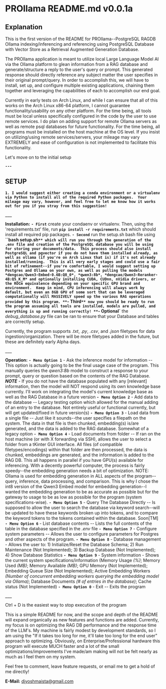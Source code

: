 # PROllama README.md v0.0.1a

## Explanation
This is the first version of the README for PROllama--PostgreSQL RAGDB Ollama indexing/inferencing and referencing using PostgreSQL Database with Vector Store as a Retrieval Augmented Generation Database.

The PROllama application is meant to utilize local Large Language Model AI via the Ollama platform to glean information from a RAG database and generate/structure a reply to the user's query or prompt.  This generated response should directly reference any subject matter the user specifies in their original prompt/query.  In order to accomplish this, we will have to install, set up, and configure multiple existing applications, chaining them together and leveraging the capabilities of each to accomplish our end goal.

Currently in early tests on Arch Linux, and while I can ensure that all of this works on the Arch Linux x86-64 platform, I cannot guarantee functionality/usability on any other platform.  For the time being, all tools must be local unless specifically configured in the code by the user to use remote services.  I do plan on adding support for remote Ollama servers as well as remote psql databases for future functionality.  For the time being, all programs must be installed on the host machine at the OS level.  If you insist on utilizing/using remote services/servers, your mileage may vary EXTREMELY and ease of configuration is not implemented to facilitate this functionality.

Let's move on to the initial setup

**`---`**

## SETUP

**`1. I would suggest either creating a conda environment or a virtualenv via Python to install all of the required Python packages.  Your mileage may vary, however, and feel free to let me know how it works out for you if you stray from this suggestion!`**

**`___`**

**Installation:**
**`- First`** create your condaenv or virtualenv.  Then, using the 'requirements.txt' file, run **`pip install -r requirements.txt`** which should install all required pip packages.
**`- Second`** run the setup.sh bash file using **``bash setup.sh`** which will run you through the generation of the .env file and creation of the PostgreSQL database you will be using for storing your documents/data.  This process should also install PostgreSQL and pgvector if you do not have them installed already, as well as ollama (if you're on Arch Linux that is) if it's not already installed/running.  This is all very early stages and could use a fair bit of refinement--if you're comfortable, I would suggest setting up Postgres and Ollama on your own, as well as pulling the models *dengcao/Qwen3-Embed-0.6B:Q8_0*, *qwen3:8b*, *dengcao/Qwen3-Reranker-4B:Q5_K_M* and optionally installing CUDA, CUDnn, nVidia drivers, or the ROCm equivalence depending on your specific GPU brand and environment.  Keep in mind, CPU inferencing will always work by default, but even an 8GB GPU of some sort that can be leveraged computationally will MASSIVELY speed up the various RAG operations provided by this program.
**`- Third`** now you should be ready to run the program assuming all tools are installed, models are pulled, and everything is up and running correctly!
**`- Optional`** the *debug_database.py* file can be ran to ensure that your Database and tables are correctly setup.

Currently, the program supports *.txt*, *.py*, *.csv*, and *.json* filetypes for data ingestion/organization.  There will be more filetypes added in the future, but these are definitely early Alpha days.

**`___`**

**Operation:**
**`- Menu Option 1`** - Ask the inference model for information -- This option is actually going to be the final usage case of the program.  This manually queries the *qwen3:8b* model to construct a response to your prompt, query or question based on the contents of the RAG Database.  ***NOTE*** - If you do not have the database populated with any [relevant] information, then the model will NOT respond using its own knowledge base currently.  I'll work on integrating the model's current knowledge base as well as the RAG Database in a future version
**`- Menu Option 2`** - Add data to the database -- Legacy testing option which allowed for the manual adding of an entry to the database.  Not entirely useful or functional currently, but will get updated/fixed in future version(s)
**`- Menu Option 3`** - Load data from a single file -- Just like it sounds--the user specifies a filepath on the system.  The data in that file is then chunked, embedding(s) is/are generated, and the data is added to the RAG database.  Somewhat of a legacy option
**`- Menu Option 4`** - Load documents from folder -- If ran on the host machine (or with X forwarding via SSH), allows the user to select a folder from a tKinter GUI interface.  All files (of compatible filetypes/encodings) within that folder are then processed, the data is chunked, embeddings are generated, and the information is added to the RAG DB.  This all happens in parallel if you have GPU(s) available for inferencing.  With a decently powerful computer, the process is fairly speedy--the embedding generation needs a bit of optimization.  NOTE: Ollama is used for embedding generation in ALL aspects of the program--query, inference, data processing, and comparison.  This is why I chose the int8 version of the Qwen3 Embed model for embedding generation--I wanted the embedding generation to be as accurate as possible but for the gateway to usage to be as low as possible for the program (system specifications-wise).
**`- Menu Option 5`** - Query The Database Directly -- Is supposed to allow the user to search the database via keyword search--will be updated to have these keywords broken up into tokens, and to compare the keyword tokens to the tokens contained within the database.  Soon[TM]
**`- Menu Option 6`** - List database contents -- Lists the full contents of the table in the database specified in the *.env* file
**`- Menu Option 7`** - Configure system parameters -- Allows the user to configure parameters for Postgres and other aspects of the program.
**`- Menu Option 8`** - Database management - Allows the user to: 1) Initialize/Reset the Database Schema; 2) Run Maintenance (Not Implemented); 3) Backup Database (Not Implemented); 4) Show Database Statistics
**`- Menu Option 9`** - System information - Shows the current system specifications/information (Memory Usage *(%)*; Memory Used *(MB)*; Memory Available *(MB)*; GPU Memory (Not Implemented); Embedding Queue Size (Not Implemented); Active Embedding Workers *(Number of concurrent embedding workers querying the embedding model via Ollama)*; Database Documents *(# of entries in the database)*; Cache status (Not Implemented)
**`- Menu Option 0`** - Exit -- Exits the program

**`___`**

Ctrl + D is the easiest way to stop execution of the program

This is a simple README for now, and the scope and depth of the README will expand organically as new features and functions are added.  Currently, my focus is on optimizing the RAG DB performance and the response time of the LLM's.  My machine is fairly modest by development standards, so I am using the "If it takes too long for me, it'll take too long for the end user" approach to optimizing.  Obviously, on Enterprise/Professional hardware this program will execute MUCH faster and a lot of the small optimizations/improvements I've made/am making will not be felt nearly as much as I feel them on my system.

Feel free to comment, leave feature requests, or email me to get a hold of me directly!

**E-Mail:** djyoshmaista@gmail.com
